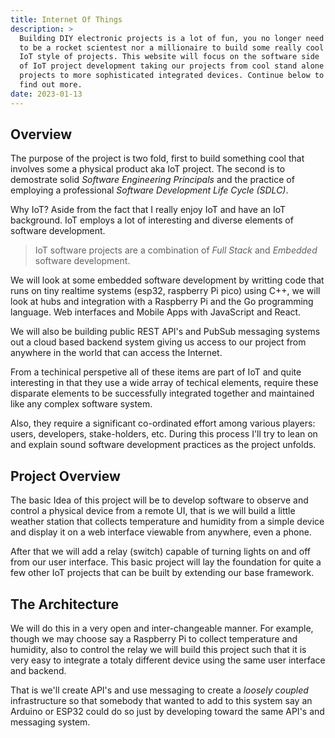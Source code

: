 ```yaml
---
title: Internet Of Things
description: >
  Building DIY electronic projects is a lot of fun, you no longer need
  to be a rocket scientest nor a millionaire to build some really cool
  IoT style of projects. This website will focus on the software side
  of IoT project development taking our projects from cool stand alone
  projects to more sophisticated integrated devices. Continue below to
  find out more.
date: 2023-01-13
---
```



## Overview

The purpose of the project is two fold, first to build something cool
that involves some a physical product aka IoT project. The second is
to demostrate solid _Software Engineering Principals_ and the practice
of employing a professional _Software Development Life Cycle (SDLC)_.

Why IoT? Aside from the fact that I really enjoy IoT and have an IoT
background. IoT employs a lot of interesting and diverse elements of
software development.

>IoT software projects are a combination of _Full Stack_ and
>_Embedded_ software development.

We will look at some embedded software development by writting code
that runs on tiny realtime systems (esp32, raspberry Pi pico) using
C++, we will look at hubs and integration with a Raspberry Pi and the
Go programming language. Web interfaces and Mobile Apps with
JavaScript and React.

We will also be building public REST API's and PubSub messaging
systems out a cloud based backend system giving us access to our
project from anywhere in the world that can access the Internet.

From a techinical perspetive all of these items are part of IoT and
quite interesting in that they use a wide array of techical elements,
require these disparate elements to be successfully integrated
together and maintained like any complex software system.

Also, they require a significant co-ordinated effort among various
players: users, developers, stake-holders, etc.  During this process
I'll try to lean on and explain sound software development practices
as the project unfolds.

## Project Overview

The basic Idea of this project will be to develop software to observe
and control a physical device from a remote UI, that is we will build
a little weather station that collects temperature and humidity from a
simple device and display it on a web interface viewable from
anywhere, even a phone.

After that we will add a relay (switch) capable of turning lights on
and off from our user interface. This basic project will lay the
foundation for quite a few other IoT projects that can be built by
extending our base framework.

## The Architecture

We will do this in a very open and inter-changeable manner. For
example, though we may choose say a Raspberry Pi to collect
temperature and humidity, also to control the relay we will build this
project such that it is very easy to integrate a totaly different
device using the same user interface and backend.

That is we'll create API's and use messaging to create a _loosely
coupled_ infrastructure so that somebody that wanted to add to this
system say an Arduino or ESP32 could do so just by developing toward
the same API's and messaging system.

